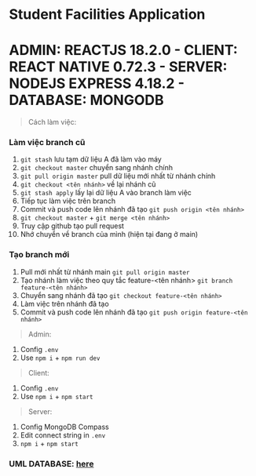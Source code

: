 # Student Facilities Application

# ADMIN: REACTJS 18.2.0 - CLIENT: REACT NATIVE 0.72.3 - SERVER: NODEJS EXPRESS 4.18.2 - DATABASE: MONGODB

> Cách làm việc:

### Làm việc branch cũ
1. `git stash` lưu tạm dữ liệu A đã làm vào máy
2. `git checkout master` chuyển sang nhánh chính
3. `git pull origin master` pull dữ liệu mới nhất từ nhánh chính
4. `git checkout <tên nhánh>` về lại nhánh cũ
5. `git stash apply` lấy lại dữ liệu A vào branch làm việc
6. Tiếp tục làm việc trên branch
7. Commit và push code lên nhánh đã tạo `git push origin <tên nhánh>`
8. `git checkout master` + `git merge <tên nhánh>` 
9. Truy cập github tạo pull request
10. Nhớ chuyển về branch của mình (hiện tại đang ở main)

### Tạo branch mới
1. Pull mới nhất từ nhánh main `git pull origin master`
2. Tạo nhánh làm việc theo quy tắc feature-<tên nhánh> `git branch feature-<tên nhánh>`
3. Chuyển sang nhánh đã tạo `git checkout feature-<tên nhánh>`
4. Làm việc trên nhánh đã tạo
5. Commit và push code lên nhánh đã tạo `git push origin feature-<tên nhánh>`

> Admin:

1. Config `.env`
2. Use `npm i` + `npm run dev`

> Client:

1. Config `.env`
2. Use `npm i` + `npm start`

> Server:

1. Config MongoDB Compass
2. Edit connect string in `.env`
3. `npm i` + `npm start`


### UML DATABASE: [here](https://app.diagrams.net/#Hanvyidol%2FdbUML_ltttbdd%2Fmain%2FLTTTBDD)
